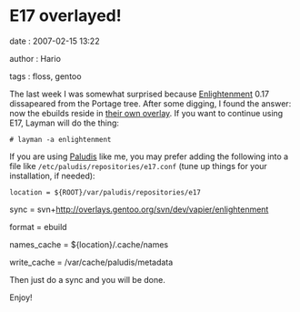 E17 overlayed!
==============

date
:   2007-02-15 13:22

author
:   Hario

tags
:   floss, gentoo

The last week I was somewhat surprised because
[Enlightenment](http://www.enlightenment.org) 0.17 dissapeared from the
Portage tree. After some digging, I found the answer: now the ebuilds
reside in [their own
overlay](http://overlays.gentoo.org/dev/vapier/wiki/enlightenment). If
you want to continue using E17, Layman will do the thing:

`# layman -a enlightenment`

If you are using [Paludis](http://paludis.pioto.org/) like me, you may
prefer adding the following into a file like
`/etc/paludis/repositories/e17.conf` (tune up things for your
installation, if needed):

`location = ${ROOT}/var/paludis/repositories/e17`

sync = svn+http://overlays.gentoo.org/svn/dev/vapier/enlightenment

format = ebuild

names\_cache = \${location}/.cache/names

write\_cache = /var/cache/paludis/metadata

Then just do a sync and you will be done.

Enjoy!
